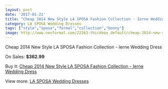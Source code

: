 ```yaml
---
layout: post
date: '2017-01-21'
title: "Cheap 2014 New Style LA SPOSA Fashion Collection - Ierne Wedding Dress"
category: LA SPOSA Wedding Dresses
tags: ["style","sposa","formal","collection","bonny"]
image: http://www.neoformal.com/22263-thickbox_default/cheap-2014-new-style-la-sposa-fashion-collection-ierne-wedding-dress.jpg
---
```

Cheap 2014 New Style LA SPOSA Fashion Collection - Ierne Wedding Dress

On Sales: **$362.99**
<a href="https://www.neoformal.com/en/la-sposa-wedding-dresses-2014/7354-cheap-2014-new-style-la-sposa-fashion-collection-ierne-wedding-dress.html"><amp-img layout="responsive" width="600" height="600" src="//www.neoformal.com/22263-thickbox_default/cheap-2014-new-style-la-sposa-fashion-collection-ierne-wedding-dress.jpg" alt="Cheap 2014 New Style LA SPOSA Fashion Collection - Ierne Wedding Dress 0" /></a>

Buy it: [Cheap 2014 New Style LA SPOSA Fashion Collection - Ierne Wedding Dress](https://www.neoformal.com/en/la-sposa-wedding-dresses-2014/7354-cheap-2014-new-style-la-sposa-fashion-collection-ierne-wedding-dress.html "Cheap 2014 New Style LA SPOSA Fashion Collection - Ierne Wedding Dress")

View more: [LA SPOSA Wedding Dresses](https://www.neoformal.com/en/117-la-sposa-wedding-dresses-2014 "LA SPOSA Wedding Dresses")